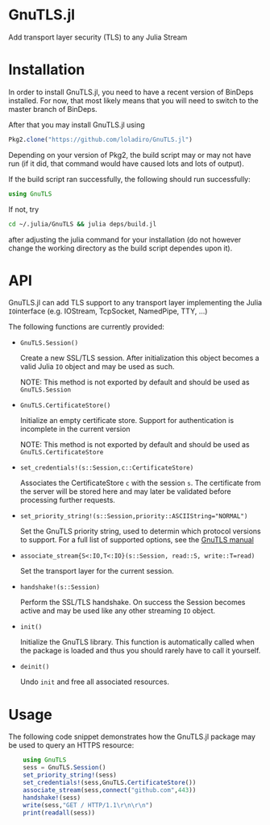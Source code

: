 GnuTLS.jl
=========

Add transport layer security (TLS) to any Julia Stream

# Installation

In order to install GnuTLS.jl, you need to have a recent version of BinDeps installed. For now, that most likely means that you will need to switch to the master branch of BinDeps. 

After that you may install GnuTLS.jl using

```julia
Pkg2.clone("https://github.com/loladiro/GnuTLS.jl")
```

Depending on your version of Pkg2, the build script may or may not have run (if it did, that command would have caused lots and lots of output). 

If the build script ran successfully, the following should run successfully:

```julia
using GnuTLS
```

If not, try
```bash
cd ~/.julia/GnuTLS && julia deps/build.jl
```
after adjusting the julia command for your installation (do not however change the working directory as the build script dependes upon it).

# API

GnuTLS.jl can add TLS support to any transport layer implementing the Julia `IO`interface (e.g. IOStream, TcpSocket, NamedPipe, TTY, ...)

The following functions are currently provided:

* `GnuTLS.Session()`

	Create a new SSL/TLS session. After initialization this object becomes a valid Julia `IO` object and may be used as such. 

	NOTE: This method is not exported by default and should be used as `GnuTLS.Session`

* `GnuTLS.CertificateStore()`

	Initialize an empty certificate store. Support for authentication is incomplete in the current version

	NOTE: This method is not exported by default and should be used as `GnuTLS.CertificateStore`

* `set_credentials!(s::Session,c::CertificateStore)`

	Associates the CertificateStore `c` with the session `s`. The certificate from the server will be stored here and may later be validated before processing further requests. 

* `set_priority_string!(s::Session,priority::ASCIIString="NORMAL")`

	Set the GnuTLS priority string, used to determin which protocol versions to support. For a full list of supported options, see the [GnuTLS manual](http://www.gnutls.org/manual/gnutls.html#Priority-Strings) 

* `associate_stream{S<:IO,T<:IO}(s::Session, read::S, write::T=read)`

	Set the transport layer for the current session. 

* `handshake!(s::Session)`

	Perform the SSL/TLS handshake. On success the Session becomes active and may be used like any other streaming `IO` object. 

* `init()` 
	
	Initialize the GnuTLS library. This function is automatically called when the package is loaded and thus you should rarely have to call it yourself. 

* `deinit()`

	Undo `init` and free all associated resources. 

# Usage

The following code snippet demonstrates how the GnuTLS.jl package may be used to query an HTTPS resource:

```julia
	using GnuTLS
	sess = GnuTLS.Session()
	set_priority_string!(sess)
	set_credentials!(sess,GnuTLS.CertificateStore())
	associate_stream(sess,connect("github.com",443))
	handshake!(sess)
	write(sess,"GET / HTTP/1.1\r\n\r\n")
	print(readall(sess))
```